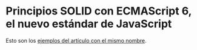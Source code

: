 # Principios SOLID con ECMAScript 6, el nuevo estándar de JavaScript

Esto son los [ejemplos del artículo con el mismo nombre]().
